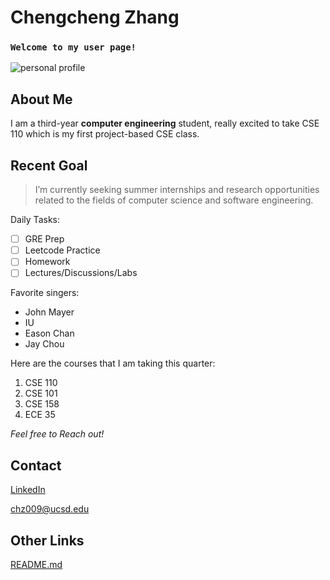 # Chengcheng Zhang
### `Welcome to my user page!`
![personal profile](https://user-images.githubusercontent.com/73867633/192628373-9d0497f7-87ba-404f-8f8c-ce2b45541a31.jpg)

## About Me
 I am a third-year **computer engineering** student, really excited to take CSE 110 which is my first project-based CSE class.

## Recent Goal
>I’m currently seeking summer internships and research opportunities related to the fields of computer science and software engineering.

Daily Tasks:
- [ ] GRE Prep
- [ ] Leetcode Practice
- [ ] Homework
- [ ] Lectures/Discussions/Labs

Favorite singers:
- John Mayer
- IU
- Eason Chan
- Jay Chou

Here are the courses that I am taking this quarter:
1. CSE 110
2. CSE 101
3. CSE 158
4. ECE 35

*Feel free to Reach out!*
## Contact
[LinkedIn](linkedin.com/in/cheng-cheng-zhang)

chz009@ucsd.edu

## Other Links
[README.md](README.md)

